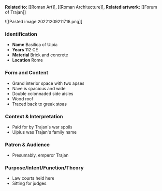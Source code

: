 **Related to:** [[Roman Art]], [[Roman Architecture]], 
**Related artwork:** [[Forum of Trajan]]

![[Pasted image 20221209211718.png]]

### Identification
- **Name** Basilica of Ulpia
- **Years** 112 CE
- **Material** Brick and concrete
- **Location** Rome

### Form and Content
- Grand interior space with two apses
- Nave is spacious and wide
- Double colonnaded side aisles
- Wood roof
- Traced back to greak stoas

### Context & Interpretation
- Paid for by Trajan's war spoils
- Ulpius was Trajan's family name

### Patron & Audience
- Presumably, emperor Trajan

### Purpose/Intent/Function/Theory
- Law courts held here
- Sitting for judges